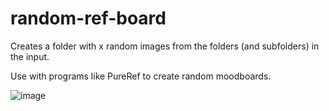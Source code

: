 # random-ref-board
Creates a folder with x random images from the folders (and subfolders) in the input.

Use with programs like PureRef to create random moodboards.

![image](https://github.com/user-attachments/assets/6c492510-a528-40ec-a608-7238c0079744)

